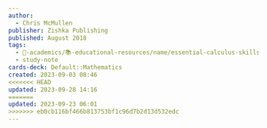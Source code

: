 ```yaml
---
author:
  - Chris McMullen
publisher: Zishka Publishing
published: August 2018
tags:
  - 🔴-academics/📚-educational-resources/name/essential-calculus-skills-practice-workbook-with-full-solutions
  - study-note
cards-deck: Default::Mathematics
created: 2023-09-03 08:46
<<<<<<< HEAD
updated: 2023-09-28 14:16
=======
updated: 2023-09-23 06:01
>>>>>>> eb0cb116bf466b813753bf1c96d7b2d13d532edc
---
```

